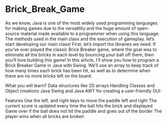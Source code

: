 # Brick_Break_Game
As we know, Java is one of the most widely used programming languages for making games due to the versatility and the huge amount of open-source material made available to a programmer when using this language.
The methods used in the main class and the execution of gameplay. let’s start developing our main class! First, let’s import the libraries we need. 
If you’ve ever played the classic Brick Breaker game, where the goal was to eliminate all the bricks in each level by bouncing your ball off them, then you’ll love building this game! In this article, I’ll show you how to program a Brick Breaker Game in Java with Swing. We’ll use an array to keep track of how many times each brick has been hit, as well as to determine when there are no more bricks left on the board.


What you will learn?
Data structures like 2D arrays
Handling Classes and Object creations
Java Swing and Java AWT for creating a user-friendly GUI


Features
Use the left, and right keys to move the paddle left and right
The current score is updated every time the ball hits the brick and displayed
Game over if the ball does not hit the paddle and goes out of the border
The player wins when all bricks are broken
